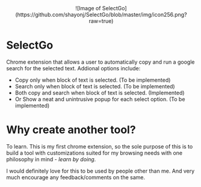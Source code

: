 <center> 
![Image of SelectGo](https://github.com/shayonj/SelectGo/blob/master/img/icon256.png?raw=true)
</center>

# SelectGo
Chrome extension that allows a user to automatically copy and run a google search for the selected text. Addional options include: 

* Copy only when block of text is selected. (To be implemented)
* Search only when block of text is selected. (To be implemented)
* Both copy and search when block of text is selected. (Implemented)
* Or Show a neat and unintrusive popup for each select option. (To be implemented)

# Why create another tool?
To learn. This is my first chrome extension, so the sole purpose of this is to build a tool with customizations suited for my browsing needs with one philosophy in mind - *learn by doing*.

I would definitely love for this to be used by people other than me. And very much encourage any feedback/comments on the same.
